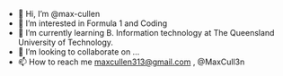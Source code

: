 - 👋 Hi, I’m @max-cullen
- 👀 I’m interested in Formula 1 and Coding
- 🌱 I’m currently learning B. Information technology at The Queensland University of Technology.
- 💞️ I’m looking to collaborate on ...
- 📫 How to reach me maxcullen313@gmail.com , @MaxCull3n

<!---
max-cullen/max-cullen is a ✨ special ✨ repository because its `README.md` (this file) appears on your GitHub profile.
You can click the Preview link to take a look at your changes.
--->
